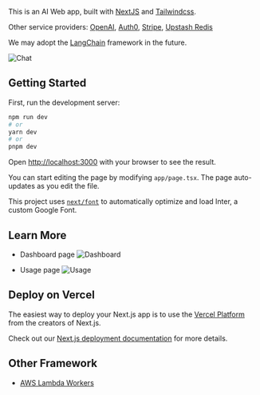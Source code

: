 This is an AI Web app, built with [NextJS](https://nextjs.org/) and [Tailwindcss](https://tailwindcss.com/).

Other service providers: [OpenAI](https://openai.com/), [Auth0](https://auth0.com/), [Stripe](https://stripe.com/), [Upstash Redis](https://upstash.com/)

We may adopt the [LangChain](https://js.langchain.com/docs/get_started) framework in the future.

![Chat](https://nftstorage.link/ipfs/bafybeigo543gmpnxcoiu2ozh5vukvrj6pbiw5rcltlycubl3tqfef4dq4i)

## Getting Started

First, run the development server:

```bash
npm run dev
# or
yarn dev
# or
pnpm dev
```

Open [http://localhost:3000](http://localhost:3000) with your browser to see the result.

You can start editing the page by modifying `app/page.tsx`. The page auto-updates as you edit the file.

This project uses [`next/font`](https://nextjs.org/docs/basic-features/font-optimization) to automatically optimize and load Inter, a custom Google Font.

## Learn More

- Dashboard page
  ![Dashboard](https://nftstorage.link/ipfs/bafybeihkujragbdaocpzneunzwcv372xbtgsnhvcijx4wpkspqa6umpiie)

- Usage page
  ![Usage](https://nftstorage.link/ipfs/bafybeiftebllec7shlwcrtnoohipmwqf2jmflde4zlr5geuyahvoorfpiu)

## Deploy on Vercel

The easiest way to deploy your Next.js app is to use the [Vercel Platform](https://vercel.com/new?utm_medium=default-template&filter=next.js&utm_source=create-next-app&utm_campaign=create-next-app-readme) from the creators of Next.js.

Check out our [Next.js deployment documentation](https://nextjs.org/docs/deployment) for more details.

## Other Framework

- [AWS Lambda Workers](https://github.com/abandon-ai/abandonai-lambda)
